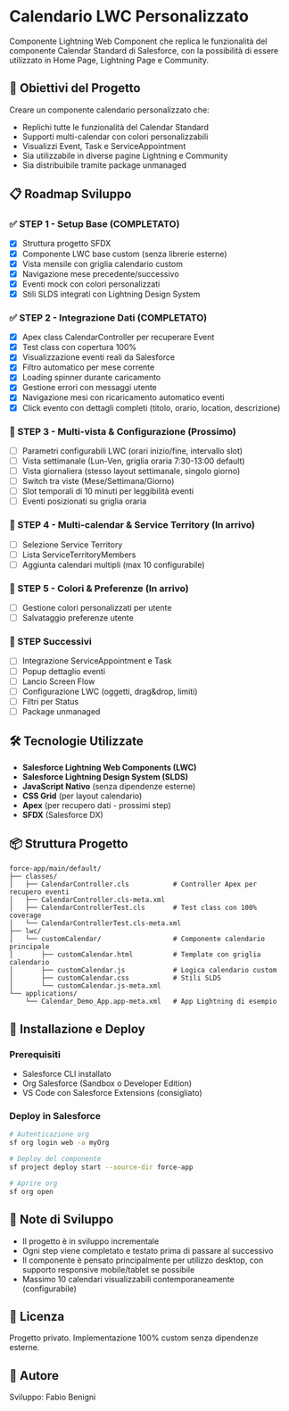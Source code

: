 # Calendario LWC Personalizzato

Componente Lightning Web Component che replica le funzionalità del componente Calendar Standard di Salesforce, con la possibilità di essere utilizzato in Home Page, Lightning Page e Community.

## 🎯 Obiettivi del Progetto

Creare un componente calendario personalizzato che:
- Replichi tutte le funzionalità del Calendar Standard
- Supporti multi-calendar con colori personalizzabili
- Visualizzi Event, Task e ServiceAppointment
- Sia utilizzabile in diverse pagine Lightning e Community
- Sia distribuibile tramite package unmanaged

## 📋 Roadmap Sviluppo

### ✅ STEP 1 - Setup Base (COMPLETATO)
- [x] Struttura progetto SFDX
- [x] Componente LWC base custom (senza librerie esterne)
- [x] Vista mensile con griglia calendario custom
- [x] Navigazione mese precedente/successivo
- [x] Eventi mock con colori personalizzati
- [x] Stili SLDS integrati con Lightning Design System

### ✅ STEP 2 - Integrazione Dati (COMPLETATO)
- [x] Apex class CalendarController per recuperare Event
- [x] Test class con copertura 100%
- [x] Visualizzazione eventi reali da Salesforce
- [x] Filtro automatico per mese corrente
- [x] Loading spinner durante caricamento
- [x] Gestione errori con messaggi utente
- [x] Navigazione mesi con ricaricamento automatico eventi
- [x] Click evento con dettagli completi (titolo, orario, location, descrizione)

### 📅 STEP 3 - Multi-vista & Configurazione (Prossimo)
- [ ] Parametri configurabili LWC (orari inizio/fine, intervallo slot)
- [ ] Vista settimanale (Lun-Ven, griglia oraria 7:30-13:00 default)
- [ ] Vista giornaliera (stesso layout settimanale, singolo giorno)
- [ ] Switch tra viste (Mese/Settimana/Giorno)
- [ ] Slot temporali di 10 minuti per leggibilità eventi
- [ ] Eventi posizionati su griglia oraria

### 👥 STEP 4 - Multi-calendar & Service Territory (In arrivo)
- [ ] Selezione Service Territory
- [ ] Lista ServiceTerritoryMembers
- [ ] Aggiunta calendari multipli (max 10 configurabile)

### 🎨 STEP 5 - Colori & Preferenze (In arrivo)
- [ ] Gestione colori personalizzati per utente
- [ ] Salvataggio preferenze utente

### 🚀 STEP Successivi
- [ ] Integrazione ServiceAppointment e Task
- [ ] Popup dettaglio eventi
- [ ] Lancio Screen Flow
- [ ] Configurazione LWC (oggetti, drag&drop, limiti)
- [ ] Filtri per Status
- [ ] Package unmanaged

## 🛠️ Tecnologie Utilizzate

- **Salesforce Lightning Web Components (LWC)**
- **Salesforce Lightning Design System (SLDS)**
- **JavaScript Nativo** (senza dipendenze esterne)
- **CSS Grid** (per layout calendario)
- **Apex** (per recupero dati - prossimi step)
- **SFDX** (Salesforce DX)

## 📦 Struttura Progetto

```
force-app/main/default/
├── classes/
│   ├── CalendarController.cls           # Controller Apex per recupero eventi
│   ├── CalendarController.cls-meta.xml
│   ├── CalendarControllerTest.cls       # Test class con 100% coverage
│   └── CalendarControllerTest.cls-meta.xml
├── lwc/
│   └── customCalendar/                  # Componente calendario principale
│       ├── customCalendar.html          # Template con griglia calendario
│       ├── customCalendar.js            # Logica calendario custom
│       ├── customCalendar.css           # Stili SLDS
│       └── customCalendar.js-meta.xml
└── applications/
    └── Calendar_Demo_App.app-meta.xml   # App Lightning di esempio
```

## 🚀 Installazione e Deploy

### Prerequisiti
- Salesforce CLI installato
- Org Salesforce (Sandbox o Developer Edition)
- VS Code con Salesforce Extensions (consigliato)

### Deploy in Salesforce

```bash
# Autenticazione org
sf org login web -a myOrg

# Deploy del componente
sf project deploy start --source-dir force-app

# Aprire org
sf org open
```

## 📝 Note di Sviluppo

- Il progetto è in sviluppo incrementale
- Ogni step viene completato e testato prima di passare al successivo
- Il componente è pensato principalmente per utilizzo desktop, con supporto responsive mobile/tablet se possibile
- Massimo 10 calendari visualizzabili contemporaneamente (configurabile)

## 📄 Licenza

Progetto privato. Implementazione 100% custom senza dipendenze esterne.

## 👤 Autore

Sviluppo: Fabio Benigni
